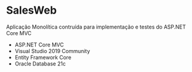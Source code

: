# SalesWeb
Aplicação Monolítica contruída para implementação e testes do ASP.NET Core MVC

- ASP.NET Core MVC
- Visual Studio 2019 Community
- Entity Framework Core
- Oracle Database 21c
